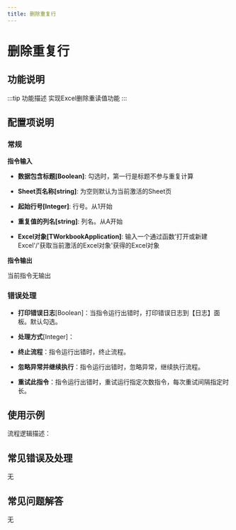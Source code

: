 ```yaml
---
title: 删除重复行
---
```


# 删除重复行

## 功能说明

:::tip 功能描述
实现Excel删除重读值功能
:::

## 配置项说明

### 常规

**指令输入**

- **数据包含标题[Boolean]**: 勾选时，第一行是标题不参与重复计算

- **Sheet页名称[string]**: 为空则默认为当前激活的Sheet页

- **起始行号[Integer]**: 行号。从1开始

- **重复值的列名[string]**: 列名。从A开始

- **Excel对象[TWorkbookApplication]**: 输入一个通过函数'打开或新建Excel'/'获取当前激活的Excel对象'获得的Excel对象


**指令输出**

当前指令无输出

### 错误处理

- **打印错误日志**[Boolean]：当指令运行出错时，打印错误日志到【日志】面板。默认勾选。

- **处理方式**[Integer]：

 - **终止流程**：指令运行出错时，终止流程。

 - **忽略异常并继续执行**：指令运行出错时，忽略异常，继续执行流程。

 - **重试此指令**：指令运行出错时，重试运行指定次数指令，每次重试间隔指定时长。

## 使用示例

流程逻辑描述：

## 常见错误及处理

无

## 常见问题解答

无

